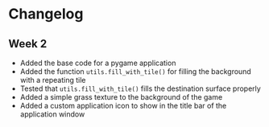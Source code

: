 # Changelog

## Week 2

- Added the base code for a pygame application
- Added the function `utils.fill_with_tile()` for filling the background with a repeating tile
- Tested that `utils.fill_with_tile()` fills the destination surface properly
- Added a simple grass texture to the background of the game
- Added a custom application icon to show in the title bar of the application window
